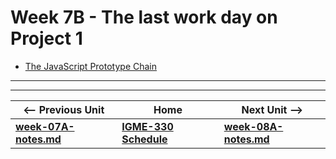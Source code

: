 <!--
# Week 7B - Bitmap Manipulation
-->

<!--
- Look at (a few) [Project 2](../projects/project-2.md) protoypes
- [Web Audio VI - Bitmap Effects](https://github.com/tonethar/IGME-330-Master/blob/master/notes/demo-web-audio-6.md)
-->


# Week 7B - The last work day on Project 1

- [The JavaScript Prototype Chain](https://github.com/tonethar/IGME-330-Master/blob/master/notes/js-prototype-chain.md)

<hr><hr>

| <-- Previous Unit | Home | Next Unit -->
| --- | --- | --- 
| [**week-07A-notes.md**](week-07A-notes.md)     |  [**IGME-330 Schedule**](../schedule.md) | [**week-08A-notes.md**](week-08A-notes.md)
